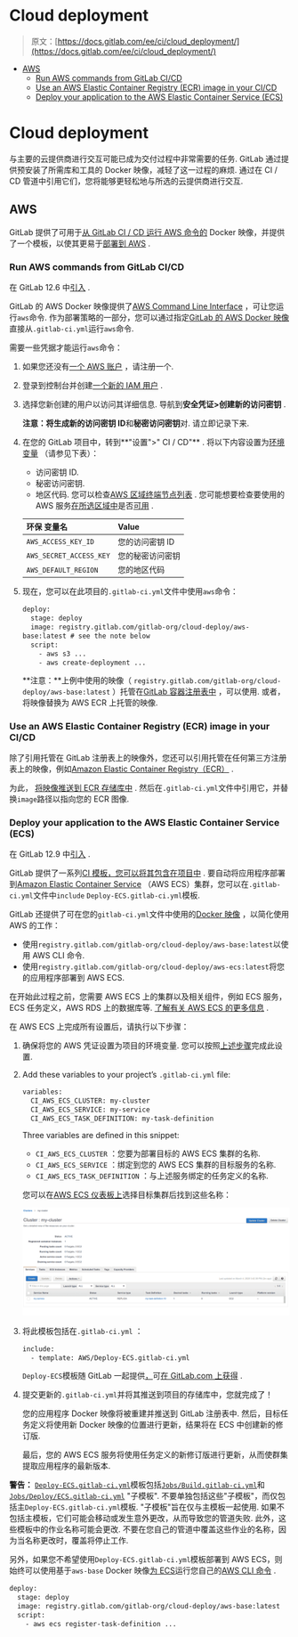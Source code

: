 # Cloud deployment

> 原文：[https://docs.gitlab.com/ee/ci/cloud_deployment/](https://docs.gitlab.com/ee/ci/cloud_deployment/)

*   [AWS](#aws)
    *   [Run AWS commands from GitLab CI/CD](#run-aws-commands-from-gitlab-cicd)
    *   [Use an AWS Elastic Container Registry (ECR) image in your CI/CD](#use-an-aws-elastic-container-registry-ecr-image-in-your-cicd)
    *   [Deploy your application to the AWS Elastic Container Service (ECS)](#deploy-your-application-to-the-aws-elastic-container-service-ecs)

# Cloud deployment[](#cloud-deployment "Permalink")

与主要的云提供商进行交互可能已成为交付过程中非常需要的任务. GitLab 通过提供预安装了所需库和工具的 Docker 映像，减轻了这一过程的麻烦. 通过在 CI / CD 管道中引用它们，您将能够更轻松地与所选的云提供商进行交互.

## AWS[](#aws "Permalink")

GitLab 提供了可用于[从 GitLab CI / CD 运行 AWS 命令的](#run-aws-commands-from-gitlab-cicd) Docker 映像，并提供了一个模板，以使其更易于[部署到 AWS](#deploy-your-application-to-the-aws-elastic-container-service-ecs) .

### Run AWS commands from GitLab CI/CD[](#run-aws-commands-from-gitlab-cicd "Permalink")

在 GitLab 12.6 中[引入](https://gitlab.com/gitlab-org/gitlab/-/issues/31167) .

GitLab 的 AWS Docker 映像提供了[AWS Command Line Interface](https://aws.amazon.com/cli/) ，可让您运行`aws`命令. 作为部署策略的一部分，您可以通过指定[GitLab 的 AWS Docker 映像](https://gitlab.com/gitlab-org/cloud-deploy)直接从`.gitlab-ci.yml`运行`aws`命令.

需要一些凭据才能运行`aws`命令：

1.  如果您还没有[一个 AWS 账户](https://docs.aws.amazon.com/IAM/latest/UserGuide/getting-set-up.html) ，请注册一个.
2.  登录到控制台并创建[一个新的 IAM 用户](https://console.aws.amazon.com/iam/home#/home) .
3.  选择您新创建的用户以访问其详细信息. 导航到**安全凭证>创建新的访问密钥** .

    **注意：**将生成新的**访问密钥 ID**和**秘密访问密钥**对. 请立即记录下来.
4.  在您的 GitLab 项目中，转到**"设置">" CI / CD"** . 将以下内容设置为[环境变量](../variables/README.html#gitlab-cicd-environment-variables) （请参见下表）：

    *   访问密钥 ID.
    *   秘密访问密钥.
    *   地区代码. 您可以检查[AWS 区域终端节点列表](https://docs.aws.amazon.com/general/latest/gr/rande.html#regional-endpoints) . 您可能想要检查要使用的 AWS 服务[在所选区域中](https://aws.amazon.com/about-aws/global-infrastructure/regional-product-services/)是否[可用](https://aws.amazon.com/about-aws/global-infrastructure/regional-product-services/) .

    | 环保 变量名 | Value |
    | --- | --- |
    | `AWS_ACCESS_KEY_ID` | 您的访问密钥 ID |
    | `AWS_SECRET_ACCESS_KEY` | 您的秘密访问密钥 |
    | `AWS_DEFAULT_REGION` | 您的地区代码 |

5.  现在，您可以在此项目的`.gitlab-ci.yml`文件中使用`aws`命令：

    ```
    deploy:
      stage: deploy
      image: registry.gitlab.com/gitlab-org/cloud-deploy/aws-base:latest # see the note below
      script:
        - aws s3 ...
        - aws create-deployment ... 
    ```

    **注意：**上例中使用的映像（ `registry.gitlab.com/gitlab-org/cloud-deploy/aws-base:latest` ）托管在[GitLab 容器注册表中](../../user/packages/container_registry/index.html) ，可以使用. 或者，将映像替换为 AWS ECR 上托管的映像.

### Use an AWS Elastic Container Registry (ECR) image in your CI/CD[](#use-an-aws-elastic-container-registry-ecr-image-in-your-cicd "Permalink")

除了引用托管在 GitLab 注册表上的映像外，您还可以引用托管在任何第三方注册表上的映像，例如[Amazon Elastic Container Registry（ECR）](https://aws.amazon.com/ecr/) .

为此， [将映像推送到 ECR 存储库中](https://docs.aws.amazon.com/AmazonECR/latest/userguide/docker-push-ecr-image.html) . 然后在`.gitlab-ci.yml`文件中引用它，并替换`image`路径以指向您的 ECR 图像.

### Deploy your application to the AWS Elastic Container Service (ECS)[](#deploy-your-application-to-the-aws-elastic-container-service-ecs "Permalink")

在 GitLab 12.9 中[引入](https://gitlab.com/gitlab-org/gitlab/-/issues/207962) .

GitLab 提供了一系列[CI 模板，您可以将其包含在项目中](../yaml/README.html#include) . 要自动将应用程序部署到[Amazon Elastic Container Service](https://aws.amazon.com/ecs/) （AWS ECS）集群，您可以在`.gitlab-ci.yml`文件中`include` `Deploy-ECS.gitlab-ci.yml`模板.

GitLab 还提供了可在您的`gitlab-ci.yml`文件中使用的[Docker 映像](https://gitlab.com/gitlab-org/cloud-deploy/-/tree/master/aws) ，以简化使用 AWS 的工作：

*   使用`registry.gitlab.com/gitlab-org/cloud-deploy/aws-base:latest`以使用 AWS CLI 命令.
*   使用`registry.gitlab.com/gitlab-org/cloud-deploy/aws-ecs:latest`将您的应用程序部署到 AWS ECS.

在开始此过程之前，您需要 AWS ECS 上的集群以及相关组件，例如 ECS 服务，ECS 任务定义，AWS RDS 上的数据库等. [了解有关 AWS ECS 的更多信息](https://docs.aws.amazon.com/AmazonECS/latest/developerguide/Welcome.html) .

在 AWS ECS 上完成所有设置后，请执行以下步骤：

1.  确保将您的 AWS 凭证设置为项目的环境变量. 您可以按照[上述步骤](#run-aws-commands-from-gitlab-cicd)完成此设置.
2.  Add these variables to your project’s `.gitlab-ci.yml` file:

    ```
    variables:
      CI_AWS_ECS_CLUSTER: my-cluster
      CI_AWS_ECS_SERVICE: my-service
      CI_AWS_ECS_TASK_DEFINITION: my-task-definition 
    ```

    Three variables are defined in this snippet:

    *   `CI_AWS_ECS_CLUSTER` ：您要为部署目标的 AWS ECS 集群的名称.
    *   `CI_AWS_ECS_SERVICE` ：绑定到您的 AWS ECS 集群的目标服务的名称.
    *   `CI_AWS_ECS_TASK_DEFINITION` ：与上述服务绑定的任务定义的名称.

    您可以在[AWS ECS 仪表板上](https://console.aws.amazon.com/ecs/home)选择目标集群后找到这些名称：

    [![AWS ECS dashboard](img/7dc58177067caac48605788b7932d846.png)](../img/ecs_dashboard_v12_9.png)

3.  将此模板包括在`.gitlab-ci.yml` ：

    ```
    include:
      - template: AWS/Deploy-ECS.gitlab-ci.yml 
    ```

    `Deploy-ECS`模板随 GitLab 一起提供[，](https://gitlab.com/gitlab-org/gitlab/-/blob/master/lib/gitlab/ci/templates/AWS/Deploy-ECS.gitlab-ci.yml)可[在 GitLab.com 上获得](https://gitlab.com/gitlab-org/gitlab/-/blob/master/lib/gitlab/ci/templates/AWS/Deploy-ECS.gitlab-ci.yml) .

4.  提交更新的`.gitlab-ci.yml`并将其推送到项目的存储库中，您就完成了！

    您的应用程序 Docker 映像将被重建并推送到 GitLab 注册表中. 然后，目标任务定义将使用新 Docker 映像的位置进行更新，结果将在 ECS 中创建新的修订版.

    最后，您的 AWS ECS 服务将使用任务定义的新修订版进行更新，从而使群集提取应用程序的最新版本.

**警告：** [`Deploy-ECS.gitlab-ci.yml`](https://gitlab.com/gitlab-org/gitlab/-/blob/master/lib/gitlab/ci/templates/AWS/Deploy-ECS.gitlab-ci.yml)模板包括[`Jobs/Build.gitlab-ci.yml`](https://gitlab.com/gitlab-org/gitlab/-/blob/master/lib/gitlab/ci/templates/Jobs/Build.gitlab-ci.yml)和[`Jobs/Deploy/ECS.gitlab-ci.yml`](https://gitlab.com/gitlab-org/gitlab/-/blob/master/lib/gitlab/ci/templates/Jobs/Deploy/ECS.gitlab-ci.yml) "子模板". 不要单独包括这些"子模板"，而仅包括主`Deploy-ECS.gitlab-ci.yml`模板. "子模板"旨在仅与主模板一起使用. 如果不包括主模板，它们可能会移动或发生意外更改，从而导致您的管道失败. 此外，这些模板中的作业名称可能会更改. 不要在您自己的管道中覆盖这些作业的名称，因为当名称更改时，覆盖将停止工作.

另外，如果您不希望使用`Deploy-ECS.gitlab-ci.yml`模板部署到 AWS ECS，则始终可以使用基于`aws-base` Docker 映像[为 ECS](https://docs.aws.amazon.com/cli/latest/reference/ecs/index.html#cli-aws-ecs)运行您自己的[AWS CLI 命令](https://docs.aws.amazon.com/cli/latest/reference/ecs/index.html#cli-aws-ecs) .

```
deploy:
  stage: deploy
  image: registry.gitlab.com/gitlab-org/cloud-deploy/aws-base:latest
  script:
    - aws ecs register-task-definition ... 
```